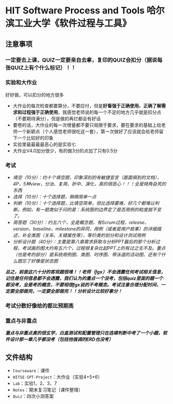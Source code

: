 # HIT Software Process and Tools 哈尔滨工业大学《软件过程与工具》

## 注意事项

### 一定要去上课，QUIZ一定要亲自去拿，复印的QUIZ会扣分（据说每张QUIZ上有个什么标记）！！

### 实验和大作业

好好做，可以扣分的地方很多
+ 大作业的每次检查都要算分，不要应付，但是**好看强于正确使用、正确了解需求和过程强于正确使用**，我感觉老师说的每一个不足的地方几乎就是扣分点（不要期待满分），但是做的再烂都会有好话
+ 要卷的话，大作业的每一次增量都不要只局限于要求，要在要求的基础上给老师一个新颖点（个人感觉老师很吃这一套），第一次做好了应该就会给老师留下一个比较好的印象
+ 实验里最最最最恶心的是实验七
+ 大作业V4.0加分很少，有的做3分的点加了只有0.5分

### 考试
+ *填空（10分）：约十个填空题，印象深刻的有敏捷宣言（面面俱到的文档），4P，5种view，分治、复用、折中、演化，真的很恶心！！！全是犄角旮旯的东西*
+ *选择（10分）：十个选择题，稍微简单一点*
+ *判断（10分）：十个选择题，比填空简单，但比选择要难，好几个都难以判断。例如，有一题类似于问的是：系统图的边界定了是否用例的粒度就不变了。*
+ *简答题（30分）：约五六个，全是概念题，有Scrum过程，release、version、baseline、milestone的异同，用例（或者是用户故事）的详细描述，补全类图（关系、关键属性等），等价类的划分和设计测试用例*
+ *分析设计题（40分）：主要是第八章需求获取与分析PPT最后的那个分析过程，考试画的图大约有五六个，过程很复杂比起PPT上的有过之无不及。重点（也是考的部分）是系统用例图、类图、时序图、带泳道的活动图、还有个什么图忘了好像是状态图*

**_总之，前面这六十分的客观题很难！！老师（fgx）不会透露任何考试相关信息，记住是任何信息都不会透露，我们认为的重点一个没考，包括quiz里面的题一个都没考，全是考的概念，不要相信fgx说的不考概念。考试注意合理分配时间，一定要全部做完，一定要全部做完！！分析设计比较好拿分！_**

### 考试分数好像给的都比预期高

### 重点与非重点

**_重点与非重点真的很玄学，白盒测试和配置管理只在选填判断中考了一个小题，软件设计那一章几乎都没考（包括他强调的ERD也没考）_**

## 文件结构

+ `Courseware`：课件
+ `HITSE-SPT-Project`：大作业（实验4+5+6）
+ `Lab`：实验1、2、3、7
+ `Notes`：期末复习笔记（课件整理）
+ `Quiz`：四次小测答案

